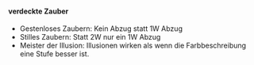 #### verdeckte Zauber

* Gestenloses Zaubern: Kein Abzug statt 1W Abzug
* Stilles Zaubern: Statt 2W nur ein 1W Abzug
* Meister der Illusion: Illusionen wirken als wenn die Farbbeschreibung eine Stufe besser ist.
